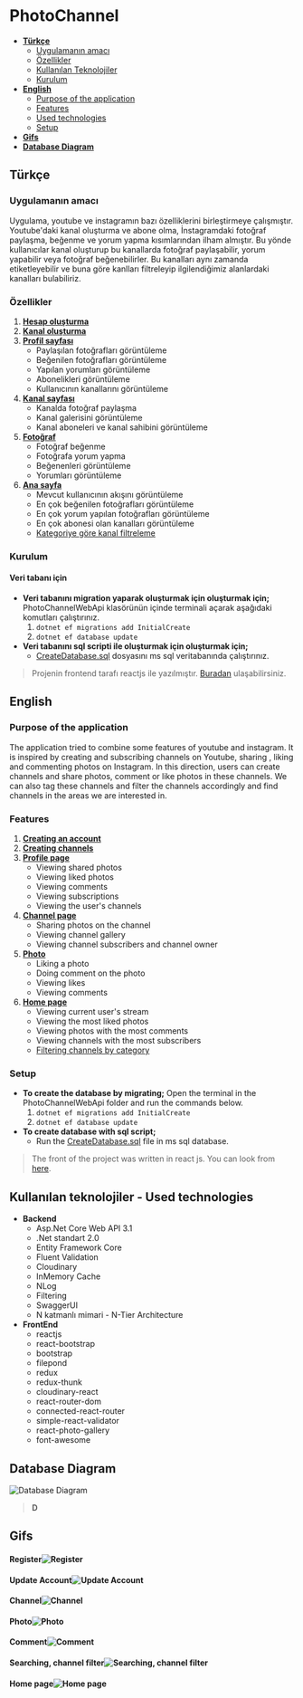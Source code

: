 
# PhotoChannel
 - **[Türkçe](#türkçe)**
	 - [Uygulamanın amacı](#uygulamanın-amacı)
	 - [Özellikler](#özellikler)
	 - [Kullanılan Teknolojiler](#kullanılan-teknolojiler---used-technologies)
	 - [Kurulum](#kurulum)
 - **[English](#english)**
	 - [Purpose of the application](#purpose-of-the-application)
	 - [Features](#features)
	 - [Used technologies](#kullanılan-teknolojiler---used-technologies) 
	 - 	[Setup](#setup)
 - **[Gifs](#gifs)**
 - **[Database Diagram](#database-diagram)**

## Türkçe
### Uygulamanın amacı
Uygulama, youtube ve instagramın bazı özelliklerini birleştirmeye çalışmıştır. Youtube'daki kanal oluşturma ve abone olma, İnstagramdaki fotoğraf paylaşma, beğenme ve yorum yapma kısımlarından ilham almıştır. Bu yönde kullanıcılar kanal oluşturup bu kanallarda fotoğraf paylaşabilir, yorum yapabilir veya fotoğraf beğenebilirler. Bu kanalları aynı zamanda etiketleyebilir ve buna göre kanlları filtreleyip ilgilendiğimiz alanlardaki kanalları bulabiliriz.
### Özellikler

 1. [**Hesap oluşturma**](#register)
 2. [**Kanal oluşturma**](#channel)
 3. [**Profil sayfası**](#comment)
	 - Paylaşılan fotoğrafları görüntüleme
	 - Beğenilen fotoğrafları görüntüleme
	 - Yapılan yorumları görüntüleme
	 - Abonelikleri görüntüleme
	 - Kullanıcının kanallarını görüntüleme
 4. [**Kanal sayfası**](#channel)
	 - Kanalda fotoğraf paylaşma
	 - Kanal galerisini görüntüleme
	 - Kanal aboneleri ve kanal sahibini görüntüleme
 5. [**Fotoğraf**](#photo)
	 - Fotoğraf beğenme
	 - Fotoğrafa yorum yapma
	 - Beğenenleri görüntüleme
	 - Yorumları görüntüleme
 6. [**Ana sayfa**](#home-page)
	- Mevcut kullanıcının akışını görüntüleme
	- En çok beğenilen fotoğrafları görüntüleme
	- En çok yorum yapılan fotoğrafları görüntüleme
	- En çok abonesi olan kanalları görüntüleme
	- [Kategoriye göre kanal filtreleme](#searching-channel-filter)

### Kurulum 
#### Veri tabanı için
- **Veri tabanını migration yaparak oluşturmak için oluşturmak için;**
PhotoChannelWebApi klasörünün içinde terminali açarak aşağıdaki komutları çalıştırınız.
	1. `dotnet ef migrations add InitialCreate`
	2. `dotnet ef database update`
- **Veri tabanını sql scripti ile oluşturmak için oluşturmak için;**
	- [CreateDatabase.sql](https://github.com/AliYildizoz909/PhotoChannel/blob/master/CreateDatabase.sql) dosyasını ms sql veritabanında çalıştırınız.
> Projenin frontend tarafı reactjs ile yazılmıştır. [Buradan](https://github.com/AliYildizoz909/photo-channel-spa) ulaşabilirsiniz.

## English
### Purpose of the application
The application tried to combine some features of youtube and instagram. It is inspired by creating and subscribing channels on Youtube, sharing , liking and commenting photos on Instagram. In this direction, users can create channels and share photos, comment or like photos in these channels. We can also tag these channels and filter the channels accordingly and find channels in the areas we are interested in.
### Features

 1. [**Creating an account**](#register)
 2. [**Creating channels**](#channel)
 3. [**Profile page**](#comment)
	- Viewing shared photos
	- Viewing liked photos
	- Viewing comments
	- Viewing subscriptions
	- Viewing the user's channels
 4. [**Channel page**](#channel)
	- Sharing photos on the channel
	- Viewing channel gallery
	- Viewing channel subscribers and channel owner
 5. [**Photo**](#photo)
	- Liking a photo
	- Doing comment on the photo
	- Viewing likes
	- Viewing comments
 6. [**Home page**](#home-page)
	- Viewing current user's stream
	- Viewing the most liked photos
	- Viewing photos with the most comments
	- Viewing channels with the most subscribers
	- [Filtering channels by category](#searching-channel-filter)

### Setup
- **To create the database by migrating;**
Open the terminal in the PhotoChannelWebApi folder and run the commands below.
	1. `dotnet ef migrations add InitialCreate`
	2. `dotnet ef database update`
- **To create database with sql script;**
	- Run the [CreateDatabase.sql](https://github.com/AliYildizoz909/PhotoChannel/blob/master/CreateDatabase.sql) file in ms sql database.

> The front of the project was written in react js. You can look from  [here](https://github.com/AliYildizoz909/photo-channel-spa).

## Kullanılan teknolojiler - Used technologies

 - **Backend**
	 - Asp.Net Core Web API 3.1
	 - .Net standart 2.0
	 - Entity Framework Core
	 - Fluent Validation
	 - Cloudinary
	 - InMemory Cache
	 - NLog
	 - Filtering
	 - SwaggerUI
	 - N katmanlı mimari - N-Tier Architecture
- **FrontEnd**
	- reactjs
	- react-bootstrap
	- bootstrap
	- filepond
	- redux
	- redux-thunk
	- cloudinary-react
	- react-router-dom
	- connected-react-router
	- simple-react-validator
	- react-photo-gallery
	- font-awesome
## Database Diagram
![Database Diagram](https://raw.githubusercontent.com/AliYildizoz909/PhotoChannel/master/Gifs/DatabaseDiagram.png)

> **D**

## Gifs
#### Register![Register](https://github.com/AliYildizoz909/PhotoChannel/blob/master/Gifs/Register%281%29.gif?raw=true) 
#### Update Account![Update Account](https://github.com/AliYildizoz909/PhotoChannel/blob/master/Gifs/UpdateAccount%282%29.gif?raw=true)  
#### Channel![Channel](https://github.com/AliYildizoz909/PhotoChannel/blob/master/Gifs/Channel%283%29.gif?raw=true)  
#### Photo![Photo](https://github.com/AliYildizoz909/PhotoChannel/blob/master/Gifs/PhotoCommentAndLike%284%29.gif?raw=true) 
#### Comment![Comment](https://github.com/AliYildizoz909/PhotoChannel/blob/master/Gifs/EditDeleteCommentAndUnlike%285%29.gif?raw=true) 
#### Searching, channel filter![Searching, channel filter](https://github.com/AliYildizoz909/PhotoChannel/blob/master/Gifs/SearchAndChannelFilter%286%29.gif?raw=true) 
####  Home page![Home page](https://github.com/AliYildizoz909/PhotoChannel/blob/master/Gifs/HomePage%287%29.gif?raw=true) 
